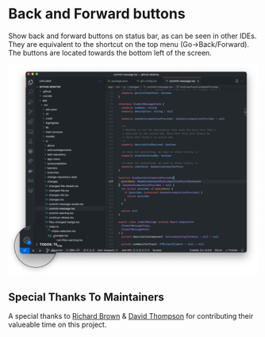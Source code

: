 # Back and Forward buttons

Show back and forward buttons on status bar, as can be seen in other IDEs. They are equivalent to the shortcut on the top menu (Go->Back/Forward). The buttons are located towards the bottom left of the screen.

<img width="855" alt="preview forward back button(1)" src="https://raw.githubusercontent.com/grimmer0125/vscode-back-forward-button/master/images/preview1.png">

## Special Thanks To Maintainers

A special thanks to [Richard Brown](https://github.com/rijobro) & [David Thompson](https://github.com/datho7561) for contributing their valueable time on this project.
